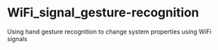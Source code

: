 # WiFi_signal_gesture-recognition
Using hand gesture recognition to change system properties using WiFi signals
